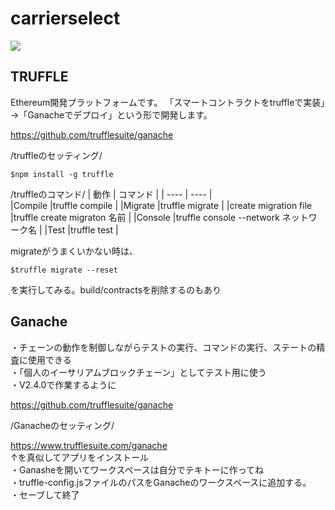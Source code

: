 # carrierselect

![](https://user-images.githubusercontent.com/47593288/95819154-5b9d7780-0d60-11eb-89dd-f665b0b0e2a8.png)


## TRUFFLE
Ethereum開発プラットフォームです。
「スマートコントラクトをtruffleで実装」→「Ganacheでデプロイ」という形で開発します。

https://github.com/trufflesuite/ganache

/truffleのセッティング/
```
$npm install -g truffle
```
/truffleのコマンド/
|  動作  | コマンド  |
| ---- | ---- |              
|Compile   |truffle compile    |
|Migrate     |truffle migrate      |
|create migration file   |truffle create migraton 名前     |
|Console   |truffle console --network ネットワーク名      |
|Test   |truffle test      |

migrateがうまくいかない時は、
```
$truffle migrate --reset
```
を実行してみる。build/contractsを削除するのもあり 



## Ganache
・チェーンの動作を制御しながらテストの実行、コマンドの実行、ステートの精査に使用できる
<br>
・「個人のイーサリアムブロックチェーン」としてテスト用に使う
<br>
・V2.4.0で作業するように

https://github.com/trufflesuite/ganache

/Ganacheのセッティング/

https://www.trufflesuite.com/ganache
<br>
↑を真似してアプリをインストール
<br>
・Ganasheを開いてワークスペースは自分でテキトーに作ってね
<br>
・truffle-config.jsファイルのパスをGanacheのワークスペースに追加する。
<br>
・セーブして終了
